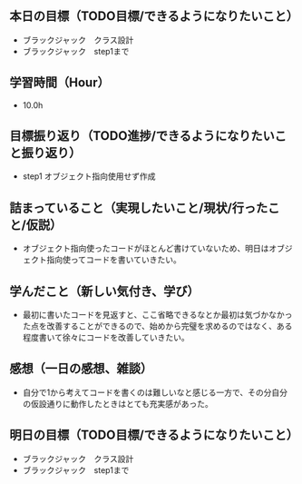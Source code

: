 ## 本日の目標（TODO目標/できるようになりたいこと）
- ブラックジャック　クラス設計
- ブラックジャック　step1まで
## 学習時間（Hour）
- 10.0h
## 目標振り返り（TODO進捗/できるようになりたいこと振り返り）
- step1 オブジェクト指向使用せず作成
## 詰まっていること（実現したいこと/現状/行ったこと/仮説）
- オブジェクト指向使ったコードがほとんど書けていないため、明日はオブジェクト指向使ってコードを書いていきたい。
## 学んだこと（新しい気付き、学び）
- 最初に書いたコードを見返すと、ここ省略できるなとか最初は気づかなかった点を改善することができるので、始めから完璧を求めるのではなく、ある程度書いて徐々にコードを改善していきたい。
## 感想（一日の感想、雑談）
- 自分で1から考えてコードを書くのは難しいなと感じる一方で、その分自分の仮設通りに動作したときはとても充実感があった。
## 明日の目標（TODO目標/できるようになりたいこと）
- ブラックジャック　クラス設計
- ブラックジャック　step1まで
